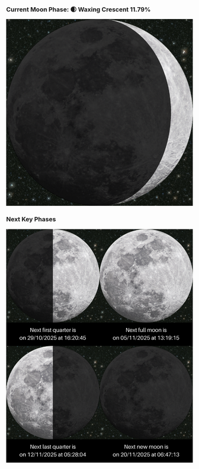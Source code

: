 ### Current Moon Phase: 🌒 Waxing Crescent 11.79%
![Moon Phase](moonphase.png)
### Next Key Phases
![Gallery](gallery.png)